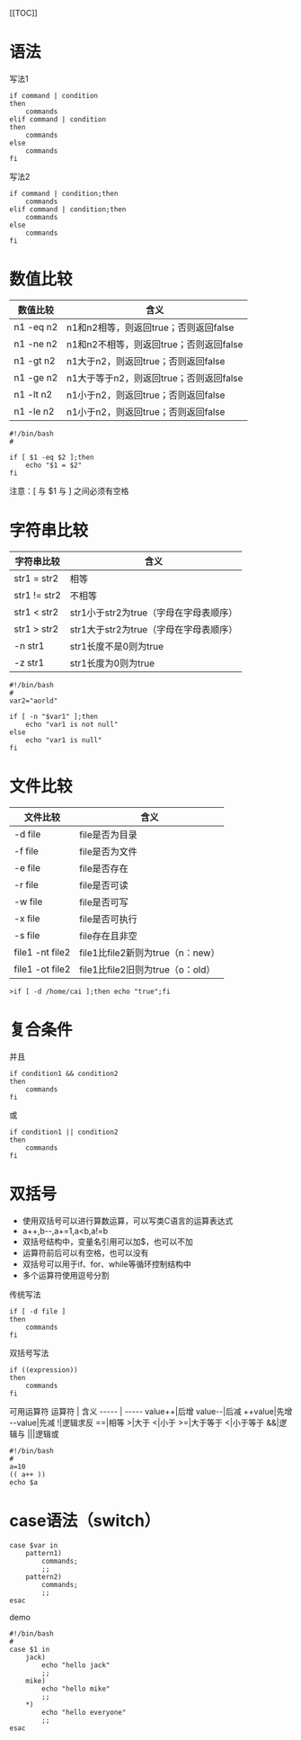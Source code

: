 [[TOC]]

# 语法
写法1
```
if command | condition
then
    commands
elif command | condition
then
    commands
else
    commands
fi
```
写法2
```
if command | condition;then
    commands
elif command | condition;then
    commands
else
    commands
fi
```

# 数值比较

数值比较 | 含义
-----|---
n1 -eq n2|n1和n2相等，则返回true；否则返回false
n1 -ne n2|n1和n2不相等，则返回true；否则返回false
n1 -gt n2|n1大于n2，则返回true；否则返回false
n1 -ge n2|n1大于等于n2，则返回true；否则返回false
n1 -lt n2|n1小于n2，则返回true；否则返回false
n1 -le n2|n1小于n2，则返回true；否则返回false

```
#!/bin/bash
#

if [ $1 -eq $2 ];then
    echo "$1 = $2"
fi
```
注意：[ 与 $1 与 ] 之间必须有空格

# 字符串比较
字符串比较 | 含义
-----|---
str1 = str2|相等
str1 != str2|不相等
str1 < str2|str1小于str2为true（字母在字母表顺序）
str1 > str2|str1大于str2为true（字母在字母表顺序）
-n str1|str1长度不是0则为true
-z str1|str1长度为0则为true

```
#!/bin/bash
#
var2="aorld"

if [ -n "$var1" ];then
    echo "var1 is not null"
else
    echo "var1 is null"
fi
```

# 文件比较
文件比较 | 含义
-----|-----
-d file|file是否为目录
-f file|file是否为文件
-e file|file是否存在
-r file|file是否可读
-w file|file是否可写
-x file|file是否可执行
-s file|file存在且非空
file1 -nt file2|file1比file2新则为true（n：new）
file1 -ot file2|file1比file2旧则为true（o：old）

```
>if [ -d /home/cai ];then echo "true";fi
```

# 复合条件
并且
```
if condition1 && condition2
then
    commands
fi
```
或
```
if condition1 || condition2
then
    commands
fi
```

# 双括号
+ 使用双括号可以进行算数运算，可以写类C语言的运算表达式
+ a++,b--,a+=1,a<b,a!=b
+ 双括号结构中，变量名引用可以加$，也可以不加
+ 运算符前后可以有空格，也可以没有
+ 双括号可以用于if、for、while等循环控制结构中
+ 多个运算符使用逗号分割

传统写法
```
if [ -d file ]
then
    commands
fi
```
双括号写法
```
if ((expression))
then
    commands
fi
```

可用运算符
运算符 | 含义
----- | -----
value++|后增
value--|后减
++value|先增
--value|先减
!|逻辑求反
==|相等
\>|大于
\<|小于
\>=|大于等于
\<|小于等于
&&|逻辑与
\|\||逻辑或

```
#!/bin/bash
#
a=10
(( a++ ))
echo $a
```

# case语法（switch）
```
case $var in
    pattern1)
        commands;
        ;;
    pattern2)
        commands;
        ;;
esac
```
demo
```
#!/bin/bash
#
case $1 in
    jack)
        echo "hello jack"
        ;;
    mike)
        echo "hello mike"
        ;;
    *)
        echo "hello everyone"
        ;;
esac
```